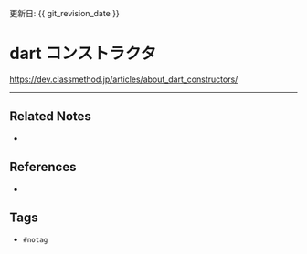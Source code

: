 更新日: {{ git_revision_date }}

# dart コンストラクタ
https://dev.classmethod.jp/articles/about_dart_constructors/

---
## Related Notes
- 

## References
- 

## Tags
- `#notag`